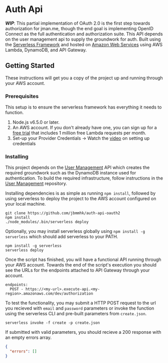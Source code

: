 # Auth Api

**_WIP_**: This partial implementation of OAuth 2.0 is the first step towards authorization for jman.me,
though the end goal is implementing OpenID Connect as the full authentication and authorization suite.
This API depends on the user management api to supply the groundwork for auth. Built using the
[Serverless Framework](https://serverless.com/) and hosted on [Amazon Web Services](https://aws.amazon.com/)
using AWS Lambda, DynamoDB, and API Gateway.

## Getting Started

These instructions will get you a copy of the project up and running through your AWS account.

### Prerequisites

This setup is to ensure the serverless framework has everything it needs to function.

1. Node.js v6.5.0 or later.
2. An AWS account. If you don't already have one, you can sign up for a [free trial](https://aws.amazon.com/s/dm/optimization/server-side-test/free-tier/free_np/)
   that includes 1 million free Lambda requests per month.
3. Set-up your Provider Credentials -> Watch the [video](https://www.youtube.com/watch?v=KngM5bfpttA)
   on setting up credentials

### Installing

This project depends on the [User Management](https://github.com/jbmmhk/auth-api) API which creates
the required groundwork such as the DynamoDB instance used for authentication. To
build the required infrastructure, follow instructions in the [User Management](https://github.com/jbmmhk/auth-api)
repository.

Installing dependencies is as simple as running `npm install`, followed by using serverless to deploy the
project to the AWS account configured on your local machine.

```
git clone https://github.com/jbmmhk/auth-api-oauth2
npm install
./node_modules/.bin/serverless deploy
```

Optionally, you may install serverless globally using `npm install -g serverless` which should add serverless
to your PATH.

```
npm install -g serverless
serverless deploy
```

Once the script has finished, you will have a functional API running through your AWS account. Towards the
end of the script's execution you should see the URLs for the endpoints attached to API Gateway through your account.

```
endpoints:
  POST - https://<my-url>.execute-api.<my-region>.amazonaws.com/dev/authorization
```

To test the functionality, you may submit a HTTP POST request to the url you recieved with `email` and `password` parameters
or invoke the function using the serverless CLI and pre-built parameters from `create.json`.

```
serverless invoke -f create -p create.json
```

If submitted with valid parameters, you should recieve a 200 response with an empty errors array.

```json
{
  "errors": []
}
```
